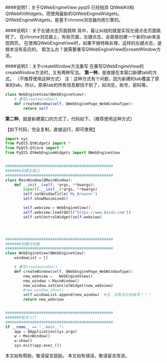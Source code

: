 ####说明1：关于QWebEngineView
pyqt5 已经抛弃  QtWebKit和QtWebKitWidgets，而使用最新的QtWebEngineWidgets。
QtWebEngineWidgets，是基于chrome浏览器内核引擎的。


####说明2：关于左键点击页面跳转
其中，最让纠结的就是实现左键点击页面跳转了。
在chrome浏览器上，有些页面，左键点击，会直接创建一个新的tab来呈现网页。
在使用QWebEngineView时，如果不做特殊处理，这样的左键点击，是根本没有反应的。
那怎么办？就需要重写QWebEngineView的createWindow方法。

####说明3：关于createWindow方法重写
在重写QWebEngineView的createWindow方法时，又有两种写法。
**第一种**，是直接在本窗口新建tab的方式。   （不推荐使用这种方式）
注：这种方式有个问题，因为新建的tab覆盖了原来的tab，所以，原来tab的所有信息都找不到了，如浏览，账号，密码等。
```python
class WebEngineView(QWebEngineView):
    # 重写createwindow()
    def createWindow(self, QWebEnginePage_WebWindowType):
        return self
```



**第二种**，就是新建窗口的方式了。代码如下。（推荐使用这种方式）


【如下代码，完全复制，直接运行，即可使用】
```python
import sys
from PyQt5.QtWidgets import *
from PyQt5.QtCore import *
from PyQt5.QtWebEngineWidgets import QWebEngineView


################################################
#######创建主窗口
################################################
class MainWindow(QMainWindow):
    def __init__(self, *args, **kwargs):
        super().__init__(*args, **kwargs)
        self.setWindowTitle('My Browser')
        self.showMaximized()

        self.webview = WebEngineView()
        self.webview.load(QUrl("https://www.baidu.com"))
        self.setCentralWidget(self.webview)




################################################
#######创建浏览器
################################################
class WebEngineView(QWebEngineView):
    windowList = []

    # 重写createwindow()
    def createWindow(self, QWebEnginePage_WebWindowType):
        new_webview =   WebEngineView()
        new_window = MainWindow()
        new_window.setCentralWidget(new_webview)
        #new_window.show()
        self.windowList.append(new_window)  #注：没有这句会崩溃！！！
        return new_webview


################################################
#######程序入门
################################################
if __name__ == "__main__":
    app = QApplication(sys.argv)
    w = MainWindow()
    w.show()
    sys.exit(app.exec_())


```



本文如有帮助，敬请留言鼓励。
本文如有错误，敬请留言改进。